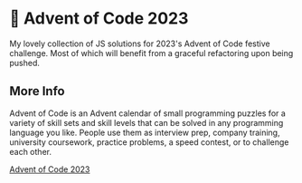 # 🎄 Advent of Code 2023

My lovely collection of JS solutions for 2023's Advent of Code festive challenge. Most of which will benefit from a graceful refactoring upon being pushed.

## More Info

Advent of Code is an Advent calendar of small programming puzzles for a variety of skill sets and skill levels that can be solved in any programming language you like. People use them as interview prep, company training, university coursework, practice problems, a speed contest, or to challenge each other.

[Advent of Code 2023](https://adventofcode.com/2023)
